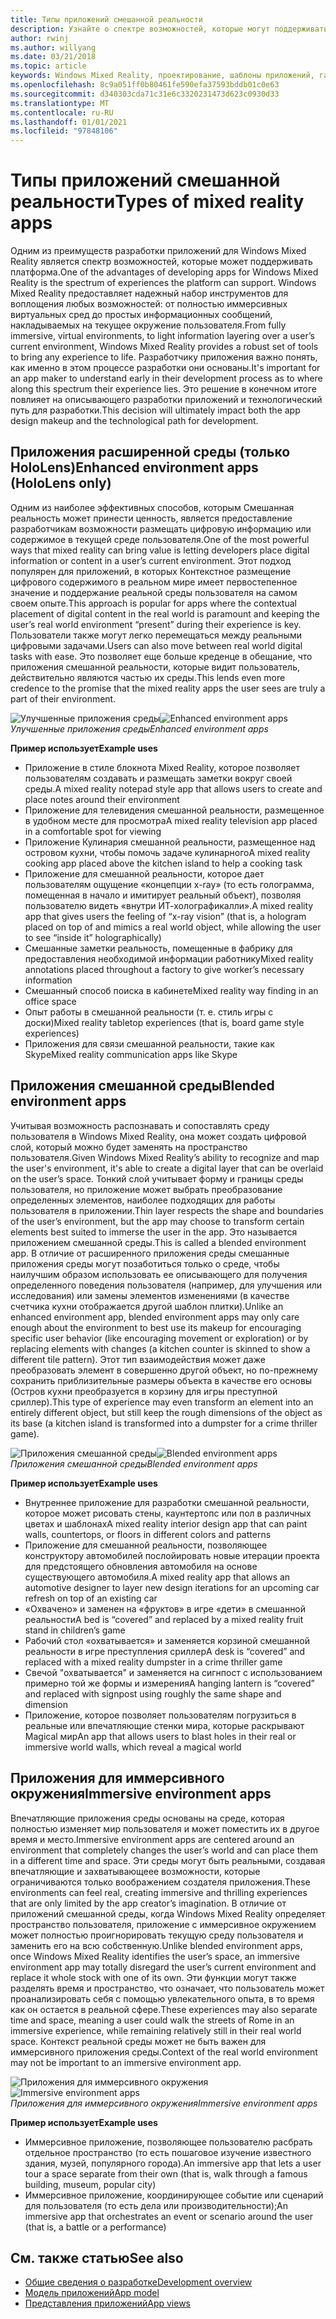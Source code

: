 ```yaml
---
title: Типы приложений смешанной реальности
description: Узнайте о спектре возможностей, которые могут поддерживаться платформой Mixed Reality, от полноценных сред до тонкого уровня информации в текущей среде пользователя.
author: rwinj
ms.author: willyang
ms.date: 03/21/2018
ms.topic: article
keywords: Windows Mixed Reality, проектирование, шаблоны приложений, гарнитура смешанной реальности, гарнитура Windows Mixed Reality, гарнитура виртуальной реальности, HoloLens
ms.openlocfilehash: 8c9a051ff0b80461fe590efa37593bddb01c0e63
ms.sourcegitcommit: d340303cda71c31e6c3320231473d623c0930d33
ms.translationtype: MT
ms.contentlocale: ru-RU
ms.lasthandoff: 01/01/2021
ms.locfileid: "97848106"
---
```

# <a name="types-of-mixed-reality-apps"></a><span data-ttu-id="98536-104">Типы приложений смешанной реальности</span><span class="sxs-lookup"><span data-stu-id="98536-104">Types of mixed reality apps</span></span>

<span data-ttu-id="98536-105">Одним из преимуществ разработки приложений для Windows Mixed Reality является спектр возможностей, которые может поддерживать платформа.</span><span class="sxs-lookup"><span data-stu-id="98536-105">One of the advantages of developing apps for Windows Mixed Reality is the spectrum of experiences the platform can support.</span></span> <span data-ttu-id="98536-106">Windows Mixed Reality предоставляет надежный набор инструментов для воплощения любых возможностей: от полностью иммерсивных виртуальных сред до простых информационных сообщений, накладываемых на текущее окружение пользователя.</span><span class="sxs-lookup"><span data-stu-id="98536-106">From fully immersive, virtual environments, to light information layering over a user’s current environment, Windows Mixed Reality provides a robust set of tools to bring any experience to life.</span></span> <span data-ttu-id="98536-107">Разработчику приложения важно понять, как именно в этом процессе разработки они основаны.</span><span class="sxs-lookup"><span data-stu-id="98536-107">It's important for an app maker to understand early in their development process as to where along this spectrum their experience lies.</span></span> <span data-ttu-id="98536-108">Это решение в конечном итоге повлияет на описывающего разработки приложений и технологический путь для разработки.</span><span class="sxs-lookup"><span data-stu-id="98536-108">This decision will ultimately impact both the app design makeup and the technological path for development.</span></span>

## <a name="enhanced-environment-apps-hololens-only"></a><span data-ttu-id="98536-109">Приложения расширенной среды (только HoloLens)</span><span class="sxs-lookup"><span data-stu-id="98536-109">Enhanced environment apps (HoloLens only)</span></span>

<span data-ttu-id="98536-110">Одним из наиболее эффективных способов, которым Смешанная реальность может принести ценность, является предоставление разработчикам возможности размещать цифровую информацию или содержимое в текущей среде пользователя.</span><span class="sxs-lookup"><span data-stu-id="98536-110">One of the most powerful ways that mixed reality can bring value is letting developers place digital information or content in a user’s current environment.</span></span> <span data-ttu-id="98536-111">Этот подход популярен для приложений, в которых Контекстное размещение цифрового содержимого в реальном мире имеет первостепенное значение и поддержание реальной среды пользователя на самом своем опыте.</span><span class="sxs-lookup"><span data-stu-id="98536-111">This approach is popular for apps where the contextual placement of digital content in the real world is paramount and keeping the user’s real world environment “present” during their experience is key.</span></span> <span data-ttu-id="98536-112">Пользователи также могут легко перемещаться между реальными цифровыми задачами.</span><span class="sxs-lookup"><span data-stu-id="98536-112">Users can also move between real world digital tasks with ease.</span></span> <span data-ttu-id="98536-113">Это позволяет еще больше креденце в обещание, что приложения смешанной реальности, которые видит пользователь, действительно являются частью их среды.</span><span class="sxs-lookup"><span data-stu-id="98536-113">This lends even more credence to the promise that the mixed reality apps the user sees are truly a part of their environment.</span></span>

<span data-ttu-id="98536-114">![Улучшенные приложения среды](images/enhancedenvironmentapps-640px.jpg)</span><span class="sxs-lookup"><span data-stu-id="98536-114">![Enhanced environment apps](images/enhancedenvironmentapps-640px.jpg)</span></span><br>
<span data-ttu-id="98536-115">*Улучшенные приложения среды*</span><span class="sxs-lookup"><span data-stu-id="98536-115">*Enhanced environment apps*</span></span>

<span data-ttu-id="98536-116">**Пример использует**</span><span class="sxs-lookup"><span data-stu-id="98536-116">**Example uses**</span></span>
* <span data-ttu-id="98536-117">Приложение в стиле блокнота Mixed Reality, которое позволяет пользователям создавать и размещать заметки вокруг своей среды.</span><span class="sxs-lookup"><span data-stu-id="98536-117">A mixed reality notepad style app that allows users to create and place notes around their environment</span></span>
* <span data-ttu-id="98536-118">Приложение для телевидения смешанной реальности, размещенное в удобном месте для просмотра</span><span class="sxs-lookup"><span data-stu-id="98536-118">A mixed reality television app placed in a comfortable spot for viewing</span></span>
* <span data-ttu-id="98536-119">Приложение Кулинария смешанной реальности, размещенное над островом кухни, чтобы помочь задаче кулинарного</span><span class="sxs-lookup"><span data-stu-id="98536-119">A mixed reality cooking app placed above the kitchen island to help a cooking task</span></span>
* <span data-ttu-id="98536-120">Приложение для смешанной реальности, которое дает пользователям ощущение «концепции x-ray» (то есть голограмма, помещенная в начало и имитирует реальный объект), позволяя пользователю видеть «внутри ИТ-холографикалли».</span><span class="sxs-lookup"><span data-stu-id="98536-120">A mixed reality app that gives users the feeling of “x-ray vision” (that is, a hologram placed on top of and mimics a real world object, while allowing the user to see “inside it” holographically)</span></span>
* <span data-ttu-id="98536-121">Смешанные заметки реальность, помещенные в фабрику для предоставления необходимой информации работнику</span><span class="sxs-lookup"><span data-stu-id="98536-121">Mixed reality annotations placed throughout a factory to give worker’s necessary information</span></span>
* <span data-ttu-id="98536-122">Смешанный способ поиска в кабинете</span><span class="sxs-lookup"><span data-stu-id="98536-122">Mixed reality way finding in an office space</span></span>
* <span data-ttu-id="98536-123">Опыт работы в смешанной реальности (т. е. стиль игры с доски)</span><span class="sxs-lookup"><span data-stu-id="98536-123">Mixed reality tabletop experiences (that is, board game style experiences)</span></span>
* <span data-ttu-id="98536-124">Приложения для связи смешанной реальности, такие как Skype</span><span class="sxs-lookup"><span data-stu-id="98536-124">Mixed reality communication apps like Skype</span></span>

## <a name="blended-environment-apps"></a><span data-ttu-id="98536-125">Приложения смешанной среды</span><span class="sxs-lookup"><span data-stu-id="98536-125">Blended environment apps</span></span>

<span data-ttu-id="98536-126">Учитывая возможность распознавать и сопоставлять среду пользователя в Windows Mixed Reality, она может создать цифровой слой, который можно будет заменять на пространство пользователя.</span><span class="sxs-lookup"><span data-stu-id="98536-126">Given Windows Mixed Reality’s ability to recognize and map the user's environment, it's able to create a digital layer that can be overlaid on the user’s space.</span></span> <span data-ttu-id="98536-127">Тонкий слой учитывает форму и границы среды пользователя, но приложение может выбрать преобразование определенных элементов, наиболее подходящих для работы пользователя в приложении.</span><span class="sxs-lookup"><span data-stu-id="98536-127">Thin layer respects the shape and boundaries of the user’s environment, but the app may choose to transform certain elements best suited to immerse the user in the app.</span></span> <span data-ttu-id="98536-128">Это называется приложением смешанной среды.</span><span class="sxs-lookup"><span data-stu-id="98536-128">This is called a blended environment app.</span></span> <span data-ttu-id="98536-129">В отличие от расширенного приложения среды смешанные приложения среды могут позаботиться только о среде, чтобы наилучшим образом использовать ее описывающего для получения определенного поведения пользователя (например, для улучшения или исследования) или замены элементов изменениями (в качестве счетчика кухни отображается другой шаблон плитки).</span><span class="sxs-lookup"><span data-stu-id="98536-129">Unlike an enhanced environment app, blended environment apps may only care enough about the environment to best use its makeup for encouraging specific user behavior (like encouraging movement or exploration) or by replacing elements with changes (a kitchen counter is skinned to show a different tile pattern).</span></span> <span data-ttu-id="98536-130">Этот тип взаимодействия может даже преобразовать элемент в совершенно другой объект, но по-прежнему сохранить приблизительные размеры объекта в качестве его основы (Остров кухни преобразуется в корзину для игры преступной сриллер).</span><span class="sxs-lookup"><span data-stu-id="98536-130">This type of experience may even transform an element into an entirely different object, but still keep the rough dimensions of the object as its base (a kitchen island is transformed into a dumpster for a crime thriller game).</span></span>

<span data-ttu-id="98536-131">![Приложения смешанной среды](images/blendedenvironmentapps-640px.jpg)</span><span class="sxs-lookup"><span data-stu-id="98536-131">![Blended environment apps](images/blendedenvironmentapps-640px.jpg)</span></span><br>
<span data-ttu-id="98536-132">*Приложения смешанной среды*</span><span class="sxs-lookup"><span data-stu-id="98536-132">*Blended environment apps*</span></span>

<span data-ttu-id="98536-133">**Пример использует**</span><span class="sxs-lookup"><span data-stu-id="98536-133">**Example uses**</span></span>
* <span data-ttu-id="98536-134">Внутреннее приложение для разработки смешанной реальности, которое может рисовать стены, каунтертопс или пол в различных цветах и шаблонах</span><span class="sxs-lookup"><span data-stu-id="98536-134">A mixed reality interior design app that can paint walls, countertops, or floors in different colors and patterns</span></span>
* <span data-ttu-id="98536-135">Приложение для смешанной реальности, позволяющее конструктору автомобилей послойировать новые итерации проекта для предстоящего обновления автомобиля на основе существующего автомобиля.</span><span class="sxs-lookup"><span data-stu-id="98536-135">A mixed reality app that allows an automotive designer to layer new design iterations for an upcoming car refresh on top of an existing car</span></span>
* <span data-ttu-id="98536-136">«Охвачено» и заменен на «фруктов» в игре «дети» в смешанной реальности</span><span class="sxs-lookup"><span data-stu-id="98536-136">A bed is “covered” and replaced by a mixed reality fruit stand in children’s game</span></span>
* <span data-ttu-id="98536-137">Рабочий стол «охватывается» и заменяется корзиной смешанной реальности в игре преступления сриллер</span><span class="sxs-lookup"><span data-stu-id="98536-137">A desk is “covered” and replaced with a mixed reality dumpster in a crime thriller game</span></span>
* <span data-ttu-id="98536-138">Свечой "охватывается" и заменяется на сигнпост с использованием примерно той же формы и измерения</span><span class="sxs-lookup"><span data-stu-id="98536-138">A hanging lantern is “covered” and replaced with signpost using roughly the same shape and dimension</span></span>
* <span data-ttu-id="98536-139">Приложение, которое позволяет пользователям погрузиться в реальные или впечатляющие стенки мира, которые раскрывают Magical мир</span><span class="sxs-lookup"><span data-stu-id="98536-139">An app that allows users to blast holes in their real or immersive world walls, which reveal a magical world</span></span>

## <a name="immersive-environment-apps"></a><span data-ttu-id="98536-140">Приложения для иммерсивного окружения</span><span class="sxs-lookup"><span data-stu-id="98536-140">Immersive environment apps</span></span>

<span data-ttu-id="98536-141">Впечатляющие приложения среды основаны на среде, которая полностью изменяет мир пользователя и может поместить их в другое время и место.</span><span class="sxs-lookup"><span data-stu-id="98536-141">Immersive environment apps are centered around an environment that completely changes the user’s world and can place them in a different time and space.</span></span> <span data-ttu-id="98536-142">Эти среды могут быть реальными, создавая впечатляющие и захватывающеее возможности, которые ограничиваются только воображением создателя приложения.</span><span class="sxs-lookup"><span data-stu-id="98536-142">These environments can feel real, creating immersive and thrilling experiences that are only limited by the app creator’s imagination.</span></span> <span data-ttu-id="98536-143">В отличие от приложений смешанной среды, когда Windows Mixed Reality определяет пространство пользователя, приложение с иммерсивное окружением может полностью проигнорировать текущую среду пользователя и заменить его на всю собственную.</span><span class="sxs-lookup"><span data-stu-id="98536-143">Unlike blended environment apps, once Windows Mixed Reality identifies the user’s space, an immersive environment app may totally disregard the user’s current environment and replace it whole stock with one of its own.</span></span> <span data-ttu-id="98536-144">Эти функции могут также разделять время и пространство, что означает, что пользователь может проанализировать себя с помощью увлекательного опыта, в то время как он остается в реальной сфере.</span><span class="sxs-lookup"><span data-stu-id="98536-144">These experiences may also separate time and space, meaning a user could walk the streets of Rome in an immersive experience, while remaining relatively still in their real world space.</span></span> <span data-ttu-id="98536-145">Контекст реальной среды может не быть важен для иммерсивного приложения среды.</span><span class="sxs-lookup"><span data-stu-id="98536-145">Context of the real world environment may not be important to an immersive environment app.</span></span>

<span data-ttu-id="98536-146">![Приложения для иммерсивного окружения](images/windows-mixed-reality-640px.jpg)</span><span class="sxs-lookup"><span data-stu-id="98536-146">![Immersive environment apps](images/windows-mixed-reality-640px.jpg)</span></span><br>
<span data-ttu-id="98536-147">*Приложения для иммерсивного окружения*</span><span class="sxs-lookup"><span data-stu-id="98536-147">*Immersive environment apps*</span></span>

<span data-ttu-id="98536-148">**Пример использует**</span><span class="sxs-lookup"><span data-stu-id="98536-148">**Example uses**</span></span>
* <span data-ttu-id="98536-149">Иммерсивное приложение, позволяющее пользователю расбрать отдельное пространство (то есть пошаговое изучение известного здания, музей, популярного города).</span><span class="sxs-lookup"><span data-stu-id="98536-149">An immersive app that lets a user tour a space separate from their own (that is, walk through a famous building, museum, popular city)</span></span>
* <span data-ttu-id="98536-150">Иммерсивное приложение, координирующее событие или сценарий для пользователя (то есть дела или производительности);</span><span class="sxs-lookup"><span data-stu-id="98536-150">An immersive app that orchestrates an event or scenario around the user (that is, a battle or a performance)</span></span>

## <a name="see-also"></a><span data-ttu-id="98536-151">См. также статью</span><span class="sxs-lookup"><span data-stu-id="98536-151">See also</span></span>

* [<span data-ttu-id="98536-152">Общие сведения о разработке</span><span class="sxs-lookup"><span data-stu-id="98536-152">Development overview</span></span>](../develop/development.md)
* [<span data-ttu-id="98536-153">Модель приложений</span><span class="sxs-lookup"><span data-stu-id="98536-153">App model</span></span>](app-model.md)
* [<span data-ttu-id="98536-154">Представления приложений</span><span class="sxs-lookup"><span data-stu-id="98536-154">App views</span></span>](app-views.md)
